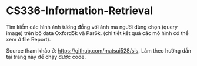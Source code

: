 # CS336-Information-Retrieval

Tìm kiếm các hình ảnh tương đồng với ảnh mà người dùng chọn (query image) trên bộ data Oxford5k và Par6k. (chi tiết kết quả các mô hình có thể xem ở file Report).

Source tham khảo ở: https://github.com/matsui528/sis. Làm theo hướng dẫn tại trang này để chạy được code.
